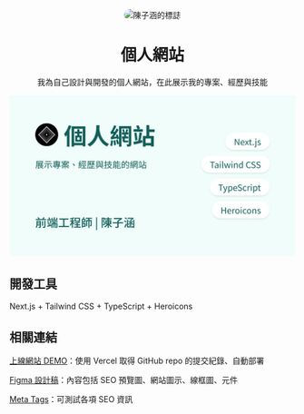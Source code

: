 <p align="center">
  <img src="https://github.com/TzuHanChen/personal-website/raw/main/app/image/logo.svg" alt="陳子涵的標誌" title="陳子涵的標誌" style="border-radius: 48px; width: 96px" />
</p>

<h1 align="center">個人網站</h1>

<p align="center">我為自己設計與開發的個人網站，在此展示我的專案、經歷與技能</p>

![截圖](/public/image/personal-website.png)

## 開發工具

Next.js + Tailwind CSS + TypeScript + Heroicons

## 相關連結

[上線網站 DEMO](https://tzuhanchen.vercel.app)：使用 Vercel 取得 GitHub repo 的提交紀錄、自動部署

[Figma 設計稿](https://www.figma.com/design/PxzP3aRo72mYSQQhZ89X8H/%E5%80%8B%E4%BA%BA%E7%B6%B2%E7%AB%99_%E4%BB%8B%E9%9D%A2%E8%A8%AD%E8%A8%88?node-id=1763-507&t=cLUYro6LVJxTKlHE-1)：內容包括 SEO 預覽圖、網站圖示、線框圖、元件

[Meta Tags](https://metatags.io/?url=https%3A%2F%2Ftzuhanchen.vercel.app)：可測試各項 SEO 資訊
